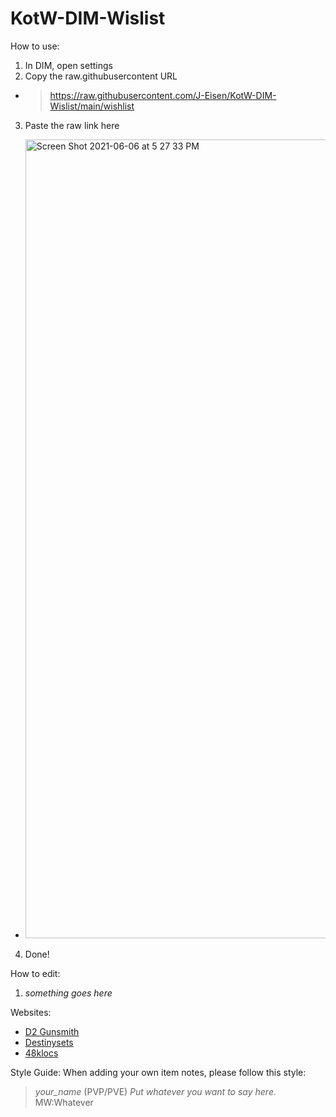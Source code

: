# KotW-DIM-Wislist

How to use:
1. In DIM, open settings
2. Copy the raw.githubusercontent URL
  - > https://raw.githubusercontent.com/J-Eisen/KotW-DIM-Wislist/main/wishlist
3. Paste the raw link here
  - <img width="1278" alt="Screen Shot 2021-06-06 at 5 27 33 PM" src="https://user-images.githubusercontent.com/30454448/120940746-cd11a800-c6ec-11eb-912b-c6585287b5e4.png">
4. Done!


How to edit:
1. *something goes here*

Websites:
- [D2 Gunsmith](https://d2gunsmith.com/)
- [Destinysets](https://data.destinysets.com/)
- [48klocs](https://48klocs.github.io/wish-list-magic-wand/fingerwave.html)

Style Guide:
When adding your own item notes, please follow this style:
>*your_name* (PVP/PVE) *Put whatever you want to say here.* MW:Whatever
